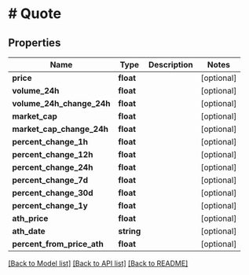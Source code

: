 # # Quote

## Properties

Name | Type | Description | Notes
------------ | ------------- | ------------- | -------------
**price** | **float** |  | [optional]
**volume_24h** | **float** |  | [optional]
**volume_24h_change_24h** | **float** |  | [optional]
**market_cap** | **float** |  | [optional]
**market_cap_change_24h** | **float** |  | [optional]
**percent_change_1h** | **float** |  | [optional]
**percent_change_12h** | **float** |  | [optional]
**percent_change_24h** | **float** |  | [optional]
**percent_change_7d** | **float** |  | [optional]
**percent_change_30d** | **float** |  | [optional]
**percent_change_1y** | **float** |  | [optional]
**ath_price** | **float** |  | [optional]
**ath_date** | **string** |  | [optional]
**percent_from_price_ath** | **float** |  | [optional]

[[Back to Model list]](../../README.md#models) [[Back to API list]](../../README.md#endpoints) [[Back to README]](../../README.md)

